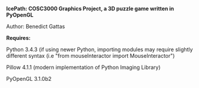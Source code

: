 **IcePath: COSC3000 Graphics Project, a 3D puzzle game written in PyOpenGL**

Author: Benedict Gattas

**Requires:**

Python 3.4.3 (if using newer Python, importing modules may require slightly different syntax (i.e "from mouseInteractor import MouseInteractor")

Pillow 4.1.1 (modern implementation of Python Imaging Library)

PyOpenGL 3.1.0b2


